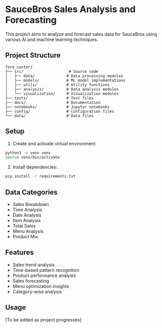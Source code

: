 # SauceBros Sales Analysis and Forecasting

This project aims to analyze and forecast sales data for SauceBros using various AI and machine learning techniques.

## Project Structure

```
fore_caster/
├── src/                    # Source code
│   ├── data/              # Data processing modules
│   ├── models/            # ML model implementations
│   ├── utils/             # Utility functions
│   ├── analysis/          # Data analysis modules
│   └── visualization/     # Visualization modules
├── tests/                 # Test files
├── docs/                  # Documentation
├── notebooks/             # Jupyter notebooks
├── config/                # Configuration files
└── data/                  # Data files
```

## Setup

1. Create and activate virtual environment:

```bash
python3 -m venv venv
source venv/bin/activate
```

2. Install dependencies:

```bash
pip install -r requirements.txt
```

## Data Categories

- Sales Breakdown
- Time Analysis
- Date Analysis
- Item Analysis
- Total Sales
- Menu Analysis
- Product Mix

## Features

- Sales trend analysis
- Time-based pattern recognition
- Product performance analysis
- Sales forecasting
- Menu optimization insights
- Category-wise analysis

## Usage

[To be added as project progresses]
